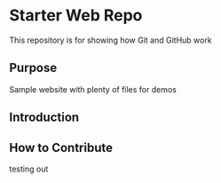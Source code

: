 # Starter Web Repo

This repository is for showing how Git and GitHub work

## Purpose

Sample website with plenty of files for demos

## Introduction

## How to Contribute
testing out
